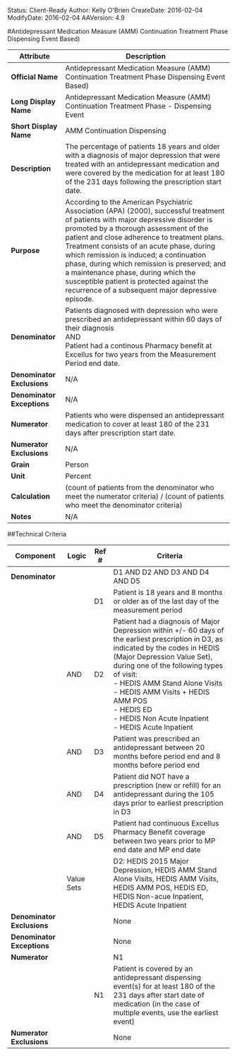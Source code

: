Status: Client-Ready
Author: Kelly O'Brien
CreateDate: 2016-02-04
ModifyDate: 2016-02-04
AAVersion: 4.9

#Antidepressant Medication Measure (AMM) Continuation Treatment Phase Dispensing Event Based)

| Attribute | Description |
| --------- | ----------- |
| **Official Name** | Antidepressant Medication Measure (AMM) Continuation Treatment Phase Dispensing Event Based) |
| **Long Display Name** | Antidepressant Medication Measure (AMM) Continuation Treatment Phase - Dispensing Event |
| **Short Display Name** | AMM Continuation Dispensing |
| **Description** | The percentage of patients 18 years and older with a diagnosis of major depression that were treated with an antidepressant medication and were covered by the medication for at least 180 of the 231 days following the prescription start date. |
| **Purpose** | According to the American Psychiatric Association (APA) (2000), successful treatment of patients with major depressive disorder is promoted by a thorough assessment of the patient and close adherence to treatment plans. Treatment consists of an acute phase, during which remission is induced; a continuation phase, during which remission is preserved; and a maintenance phase, during which the susceptible patient is protected against the recurrence of a subsequent major depressive episode. |
| **Denominator** | Patients diagnosed with depression who were prescribed an antidepressant within 60 days of their diagnosis<br>AND<br>Patient had a continous Pharmacy benefit at Excellus for two years from the Measurement Period end date. |
| **Denominator Exclusions** | N/A |
| **Denominator Exceptions** | N/A |
| **Numerator** | Patients who were dispensed an antidepressant medication to cover at least 180 of the 231 days after prescription start date. |
| **Numerator Exclusions** | N/A |
| **Grain** | Person |
| **Unit** | Percent |
| **Calculation** | (count of patients from the denominator who meet the numerator criteria) / (count of patients who meet the denominator criteria) |
| **Notes** | N/A |


##Technical Criteria

| Component | Logic | Ref # | Criteria |
| --------- | ----- | ----- | -------- |
| **Denominator** | | | D1 AND D2 AND D3 AND D4 AND D5 |
| |  | D1 | Patient is 18 years and 8 months or older as of the last day of the measurement period |
| | AND | D2 | Patient had a diagnosis of Major Depression within +/- 60 days of the earliest prescription in D3, as indicated by the codes in HEDIS (Major Depression Value Set), during one of the following types of visit: <br>- HEDIS AMM Stand Alone Visits<br>- HEDIS AMM Visits + HEDIS AMM POS<br>- HEDIS ED<br>- HEDIS Non Acute Inpatient<br>- HEDIS Acute Inpatient |
| | AND | D3 | Patient was prescribed an antidepressant between 20 months before period end and 8 months before period end |
| | AND | D4 | Patient did NOT have a prescription (new or refill) for an antidepressant during the 105 days prior to earliest prescription in D3 |
| | AND | D5 | Patient had continuous Excellus Pharmacy Benefit coverage between two years prior to MP end date and MP end date |
| | Value Sets | | D2: HEDIS 2015 Major Depression, HEDIS AMM Stand Alone Visits, HEDIS AMM Visits, HEDIS AMM POS, HEDIS ED, HEDIS Non-acue Inpatient, HEDIS Acute Inpatient |
| **Denominator Exclusions** | | | None |
| **Denominator Exceptions** | | | None |
| **Numerator** | | | N1 |
| |  | N1 | Patient is covered by an antidepressant dispensing event(s) for at least 180 of the 231 days after start date of medication (in the case of multiple events, use the earliest event) |
| **Numerator Exclusions** | | | None |
